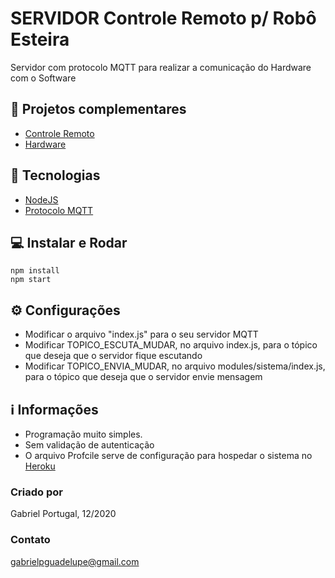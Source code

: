 # SERVIDOR Controle Remoto p/ Robô Esteira

Servidor com protocolo MQTT para realizar a comunicação do Hardware com o Software 

## 🤖 Projetos complementares
- [Controle Remoto](https://github.com/GabrielPortugal/controle-remoto-robo-esteira)
- [Hardware](https://github.com/GabrielPortugal/nodemcu-robo-esteira)

## 🚀 Tecnologias
- [NodeJS](https://nodejs.org/en/)
- [Protocolo MQTT](https://mqtt.org/)

## 💻 Instalar e Rodar

```
npm install
npm start

```
## ⚙️ Configurações
- Modificar o arquivo "index.js" para o seu servidor MQTT
- Modificar TOPICO_ESCUTA_MUDAR, no arquivo index.js, para o tópico que deseja que o servidor fique escutando
- Modificar TOPICO_ENVIA_MUDAR, no arquivo modules/sistema/index.js, para o tópico que deseja que o servidor envie mensagem

## ℹ️ Informações
- Programação muito simples. 
- Sem validação de autenticação
- O arquivo Profcile serve  de configuração para hospedar o sistema no [Heroku](https://www.heroku.com/)

### Criado por
Gabriel Portugal, 12/2020

### Contato
gabrielpguadelupe@gmail.com